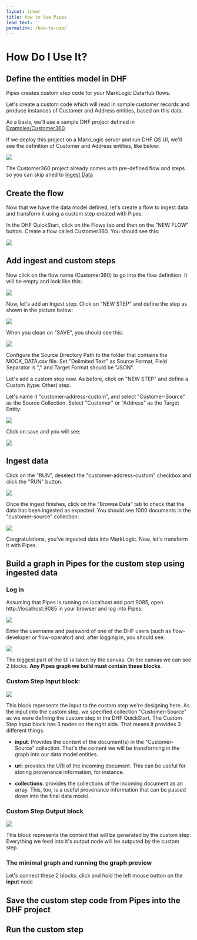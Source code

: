 ```yaml
---
layout: inner
title: How to Use Pipes
lead_text: ''
permalink: /how-to-use/
---
```


# How Do I Use It?

## Define the entities model in DHF

Pipes creates custom step code for your MarkLogic DataHub flows.

Let's create a custom code which will read in sample customer records and produce instances of Customer and Address entities, based on this data.

As a basis, we'll use a sample DHF project defined in [Examples/Customer360](https://github.com/marklogic-community/pipes/tree/master/Examples/Customer360).

If we deploy this project on a MarkLogic server and run DHF QS UI, we'll see the definition of Customer and Address entities, like below:

![](../images/how-to-use/dhf-entities.png)

The Customer360 project already comes with pre-defined flow and steps so you can skip ahed to [Ingest Data](#Ingest-Data)

## Create the flow

Now that we have the data model defined, let's create a flow to ingest data and transform it using a custom step created with Pipes.

In the DHF QuickStart, click on the Flows tab and then on the "NEW FLOW" button. Create a flow called Customer360. You should see this:

![](../images/how-to-use/dhf-flow-empty.png)

## Add ingest and custom steps

Now click on the flow name (Customer360) to go into the flow definition. It will be empty and look like this:

![](../images/how-to-use/dhf-flow-inside-empty.png)

Now, let's add an Ingest step. Click on "NEW STEP" and define the step as shown in the picture below:

![](../images/how-to-use/dhf-flow-new-ingest-step.png)

When you clean on "SAVE", you should see this:

![](../images/how-to-use/dhf-flow-ingest-step.png)

Configure the Source Directory Path to the folder that contains the MOCK_DATA.csv file. Set "Delimited Text" as Source Format, Field Separator is "," and Target Format should be "JSON".

Let's add a custom step now. As before, click on "NEW STEP" and define a Custom (type: Other) step.

Let's name it "customer-address-custom", and select "Customer-Source" as the Source Collection. Select "Customer" or "Address" as the Target Entity:

![](../images/how-to-use/dhf-flow-creating-custom-step.png)

Click on save and you will see:

![](../images/how-to-use/dhf-flow-full.png)

## Ingest data

Click on the "RUN", deselect the "customer-address-custom" checkbox and click the "RUN" button.

![](../images/how-to-use/dhf-flow-run-ingest.png)

Once the ingest finishes, click on the "Browse Data" tab to check that the data has been ingested as expected. You should see 1000 documents in the "customer-source" collection:

![](../images/how-to-use/dhf-browse-staging-data.png)

Congratulations, you've ingested data into MarkLogic. Now, let's transform it with Pipes.

## Build a graph in Pipes for the custom step using ingested data

### Log in

Assuming that Pipes is running on localhost and port 9085, open http://localhost:9085 in your browser and log into Pipes:

![](../images/how-to-use/pipes-1-login.png)

Enter the username and password of one of the DHF users (such as flow-developer or flow-operator) and, after logging in, you should see:

![](../images/how-to-use/pipes-2-new-graph.png)

The biggest part of the UI is taken by the canvas. On the canvas we can see 2 blocks. **Any Pipes graph we build must contain these blocks**.

### **Custom Step Input** block:

![](../images/how-to-use/pipes-3-input.png)

This block represents the input to the custom step we're designing here. As the input into the custom step, we specified collection "Customer-Source" as we were defining the custom step in the DHF QuickStart. The Custom Step Input block has 3 nodes on the right side. That means it provides 3 different things:

- **input**: Provides the content of the document(s) in the "Customer-Source" collection. That's the content we will be transforming in the graph into our data model entities.

- **uri**: provides the URI of the incoming document. This can be useful for storing provenance information, for instance.

- **collections**: provides the collections of the incoming document as an array. This, too, is a useful provenance information that can be passed down into the final data model.

### **Custom Step Output** block

![](../images/how-to-use/pipes-4-output.png)

This block represents the content that will be generated by the custom step. Everything we feed into it's output node will be outputed by the custom step.

### The minimal graph and running the graph preview

Let's connect these 2 blocks: click and hold the left mouse button on the **input** node


## Save the custom step code from Pipes into the DHF project

## Run the custom step


